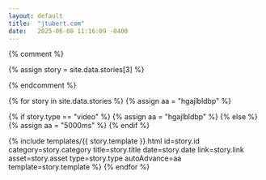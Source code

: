 ```yaml
---
layout: default
title:  "jtubert.com"
date:   2025-06-08 11:16:09 -0400
---
```


{% comment %}
  
 {% assign story = site.data.stories[3] %}
  
  
{% endcomment %}
 





{% for story in site.data.stories %}
  {% assign aa = "hgajlbldbp" %}

  {% if story.type == "video" %}
    {% assign aa = "hgajlbldbp" %}
  {% else %}
    {% assign aa = "5000ms" %}
  {% endif %}

  {% include templates/{{ story.template }}.html
    id=story.id
    category=story.category 
    title=story.title 
    date=story.date 
    link=story.link
    asset=story.asset
    type=story.type
    autoAdvance=aa
    template=story.template
  %}
{% endfor %}
